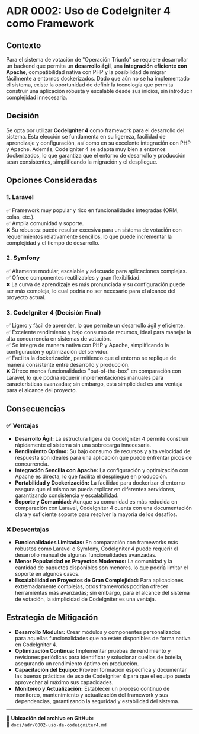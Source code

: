 # ADR 0002: Uso de CodeIgniter 4 como Framework

## Contexto
Para el sistema de votación de "Operación Triunfo" se requiere desarrollar un backend que permita un **desarrollo ágil**, una **integración eficiente con Apache**, compatibilidad nativa con PHP y la posibilidad de migrar fácilmente a entornos dockerizados. Dado que aún no se ha implementado el sistema, existe la oportunidad de definir la tecnología que permita construir una aplicación robusta y escalable desde sus inicios, sin introducir complejidad innecesaria.

## Decisión
Se opta por utilizar **CodeIgniter 4** como framework para el desarrollo del sistema. Esta elección se fundamenta en su ligereza, facilidad de aprendizaje y configuración, así como en su excelente integración con PHP y Apache. Además, CodeIgniter 4 se adapta muy bien a entornos dockerizados, lo que garantiza que el entorno de desarrollo y producción sean consistentes, simplificando la migración y el despliegue.

## Opciones Consideradas

### 1. **Laravel**
✅ Framework muy popular y rico en funcionalidades integradas (ORM, colas, etc.).  
✅ Amplia comunidad y soporte.  
❌ Su robustez puede resultar excesiva para un sistema de votación con requerimientos relativamente sencillos, lo que puede incrementar la complejidad y el tiempo de desarrollo.

### 2. **Symfony**
✅ Altamente modular, escalable y adecuado para aplicaciones complejas.  
✅ Ofrece componentes reutilizables y gran flexibilidad.  
❌ La curva de aprendizaje es más pronunciada y su configuración puede ser más compleja, lo cual podría no ser necesario para el alcance del proyecto actual.

### 3. **CodeIgniter 4 (Decisión Final)**
✅ Ligero y fácil de aprender, lo que permite un desarrollo ágil y eficiente.  
✅ Excelente rendimiento y bajo consumo de recursos, ideal para manejar la alta concurrencia en sistemas de votación.  
✅ Se integra de manera nativa con PHP y Apache, simplificando la configuración y optimización del servidor.  
✅ Facilita la dockerización, permitiendo que el entorno se replique de manera consistente entre desarrollo y producción.  
❌ Ofrece menos funcionalidades "out-of-the-box" en comparación con Laravel, lo que podría requerir implementaciones manuales para características avanzadas; sin embargo, esta simplicidad es una ventaja para el alcance del proyecto.

## Consecuencias

### ✅ **Ventajas**
- **Desarrollo Ágil:** La estructura ligera de CodeIgniter 4 permite construir rápidamente el sistema sin una sobrecarga innecesaria.
- **Rendimiento Óptimo:** Su bajo consumo de recursos y alta velocidad de respuesta son ideales para una aplicación que puede enfrentar picos de concurrencia.
- **Integración Sencilla con Apache:** La configuración y optimización con Apache es directa, lo que facilita el despliegue en producción.
- **Portabilidad y Dockerización:** La facilidad para dockerizar el entorno asegura que el mismo se pueda replicar en diferentes servidores, garantizando consistencia y escalabilidad.
- **Soporte y Comunidad:** Aunque su comunidad es más reducida en comparación con Laravel, CodeIgniter 4 cuenta con una documentación clara y suficiente soporte para resolver la mayoría de los desafíos.

### ❌ **Desventajas**
- **Funcionalidades Limitadas:** En comparación con frameworks más robustos como Laravel o Symfony, CodeIgniter 4 puede requerir el desarrollo manual de algunas funcionalidades avanzadas.
- **Menor Popularidad en Proyectos Modernos:** La comunidad y la cantidad de paquetes disponibles son menores, lo que podría limitar el soporte en algunos casos.
- **Escalabilidad en Proyectos de Gran Complejidad:** Para aplicaciones extremadamente complejas, otros frameworks podrían ofrecer herramientas más avanzadas; sin embargo, para el alcance del sistema de votación, la simplicidad de CodeIgniter es una ventaja.

## Estrategia de Mitigación
- **Desarrollo Modular:** Crear módulos y componentes personalizados para aquellas funcionalidades que no estén disponibles de forma nativa en CodeIgniter 4.
- **Optimización Continua:** Implementar pruebas de rendimiento y revisiones periódicas para identificar y solucionar cuellos de botella, asegurando un rendimiento óptimo en producción.
- **Capacitación del Equipo:** Proveer formación específica y documentar las buenas prácticas de uso de CodeIgniter 4 para que el equipo pueda aprovechar al máximo sus capacidades.
- **Monitoreo y Actualización:** Establecer un proceso continuo de monitoreo, mantenimiento y actualización del framework y sus dependencias, garantizando la seguridad y estabilidad del sistema.

---

📌 **Ubicación del archivo en GitHub:**  
📂 `docs/adr/0002-uso-de-codeigniter4.md`



